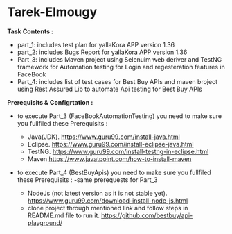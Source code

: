# Tarek-Elmougy

**Task Contents :**
  - part_1: includes test plan for yallaKora APP version 1.36 
  - part_2: includes Bugs Report for yallaKora APP version 1.36 
  - Part_3: includes Maven project using Selenuim web deriver and TestNG framework for Automation testing for Login and regesteration features in FaceBook 
  - Part_4: includes list of test cases for Best Buy APIs  and maven broject using Rest Assured Lib to automate Api testing for Best Buy APIs

**Prerequisits & Configrtation :**
- to execute Part_3 (FaceBookAutomationTesting) you need to make sure you fullfiled these Prerequisits :
  - Java(JDK). https://www.guru99.com/install-java.html
  - Eclipse.   https://www.guru99.com/install-eclipse-java.html
   - TestNG.    https://www.guru99.com/install-testng-in-eclipse.html
    - Maven https://www.javatpoint.com/how-to-install-maven

- to execute Part_4 (BestBuyApis) you need to make sure you fullfiled these Prerequisits :
      -same prerequests for Part_3     
     - NodeJs (not latest version as it is not stable yet). https://www.guru99.com/download-install-node-js.html
     - clone project through mentioned link and follow steps in README.md file to run it.   https://github.com/bestbuy/api-playground/
 
